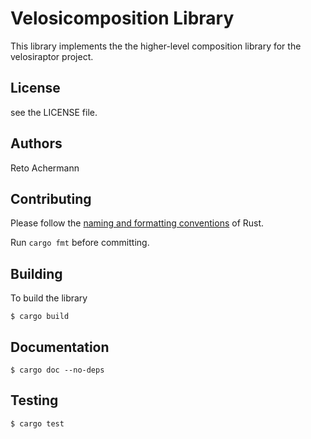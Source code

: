 # Velosicomposition Library

This library implements the the higher-level composition library for the velosiraptor project.

## License

see the LICENSE file.

## Authors

Reto Achermann


## Contributing

Please follow the [naming and formatting conventions](https://doc.rust-lang.org/1.0.0/style/style/naming/README.html)
of Rust.

Run `cargo fmt` before committing.

## Building

To build the library

```
$ cargo build
```

## Documentation

```
$ cargo doc --no-deps
```


## Testing

```
$ cargo test
```
